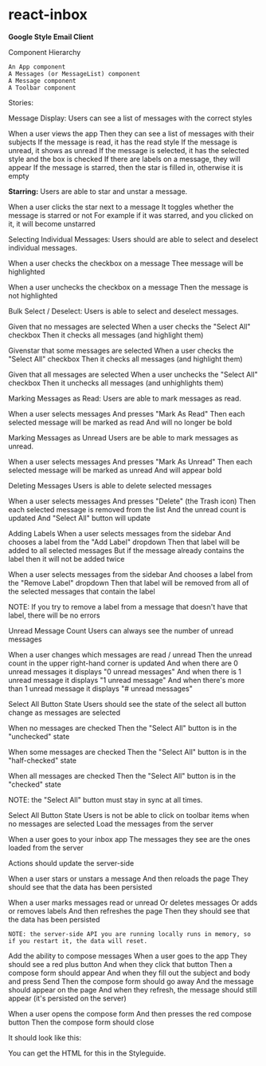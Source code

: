 # react-inbox
<b>Google Style Email Client </b>

Component Hierarchy

    An App component
    A Messages (or MessageList) component
    A Message component
    A Toolbar component

Stories:

Message Display:
Users can see a list of messages with the correct styles

When a user views the app
Then they can see a list of messages with their subjects
If the message is read, it has the read style
If the message is unread, it shows as unread
If the message is selected, it has the selected style and the box is checked
If there are labels on a message, they will appear
If the message is starred, then the star is filled in, otherwise it is empty

<b>Starring:</b>
Users are able to star and unstar a message.

When a user clicks the star next to a message
It toggles whether the message is starred or not
For example if it was starred, and you clicked on it, it will become unstarred


Selecting Individual Messages:
Users should are able to select and deselect individual messages.

When a user checks the checkbox on a message
Thee message will be highlighted

When a user unchecks the checkbox on a message
Then the message is not highlighted


Bulk Select / Deselect:
Users is able to select and deselect messages.

Given that no messages are selected
When a user checks the "Select All" checkbox
Then it checks all messages (and highlight them)

Givenstar that some messages are selected
When a user checks the "Select All" checkbox
Then it checks all messages (and highlight them)

Given that all messages are selected
When a user unchecks the "Select All" checkbox
Then it unchecks all messages (and unhighlights them)

Marking Messages as Read:
Users are able to mark messages as read.

When a user selects messages
And presses "Mark As Read"
Then each selected message will be marked as read
And will no longer be bold

Marking Messages as Unread
Users are be able to mark messages as unread.

When a user selects messages
And presses "Mark As Unread"
Then each selected message will be marked as unread
And will appear bold

Deleting Messages
Users is able to delete selected messages

When a user selects messages
And presses "Delete" (the Trash icon)
Then each selected message is removed from the list
And the unread count is updated
And "Select All" button will update

Adding Labels
When a user selects messages from the sidebar
And chooses a label from the "Add Label" dropdown
Then that label will be added to all selected messages
But if the message already contains the label then it will not be added twice

When a user selects messages from the sidebar
And chooses a label from the "Remove Label" dropdown
Then that label will be removed from all of the selected messages that contain the label

NOTE: If you try to remove a label from a message that doesn't have that label, there will be no errors

Unread Message Count
Users can always see the number of unread messages

When a user changes which messages are read / unread
Then the unread count in the upper right-hand corner is updated
And when there are 0 unread messages it displays "0 unread messages"
And when there is 1 unread message it displays "1 unread message"
And when there's more than 1 unread message it displays "# unread messages"

Select All Button State
Users should see the state of the select all button change as messages are selected

When no messages are checked
Then the "Select All" button is in the "unchecked" state

When some messages are checked
Then the "Select All" button is in the "half-checked" state

When all messages are checked
Then the "Select All" button is in the "checked" state

NOTE: the "Select All" button must stay in sync at all times.

Select All Button State
Users is not be able to click on toolbar items when no messages are selected
Load the messages from the server

When a user goes to your inbox app
The messages they see are the ones loaded from the server

Actions should update the server-side

When a user stars or unstars a message
And then reloads the page
They should see that the data has been persisted

When a user marks messages read or unread
Or deletes messages
Or adds or removes labels
And then refreshes the page
Then they should see that the data has been persisted

    NOTE: the server-side API you are running locally runs in memory, so if you restart it, the data will reset.

Add the ability to compose messages
When a user goes to the app
They should see a red plus button
And when they click that button
Then a compose form should appear
And when they fill out the subject and body and press Send
Then the compose form should go away
And the message should appear on the page
And when they refresh, the message should still appear (it's persisted on the server)

When a user opens the compose form
And then presses the red compose button
Then the compose form should close

It should look like this:

You can get the HTML for this in the Styleguide.
